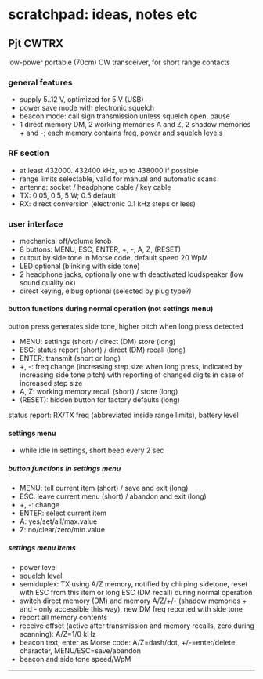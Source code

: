 # scratchpad: ideas, notes etc

## Pjt CWTRX

low-power portable (70cm) CW transceiver, for short range contacts

### general features

- supply 5..12 V, optimized for 5 V (USB)
- power save mode with electronic squelch
- beacon mode: call sign transmission unless squelch open, pause
- 1 direct memory DM, 2 working memories A and Z, 2 shadow memories + and -; each memory contains freq, power and squelch levels

### RF section

- at least 432000..432400 kHz, up to 438000 if possible
- range limits selectable, valid for manual and automatic scans
- antenna: socket / headphone cable / key cable
- TX: 0.05, 0.5, 5 W; 0.5 default
- RX: direct conversion (electronic 0.1 kHz steps or less)

### user interface

- mechanical off/volume knob
- 8 buttons: MENU, ESC, ENTER, +, -, A, Z, (RESET)
- output by side tone in Morse code, default speed 20 WpM
- LED optional (blinking with side tone)
- 2 headphone jacks, optionally one with deactivated loudspeaker (low sound quality ok)
- direct keying, elbug optional (selected by plug type?)

#### button functions during normal operation (not settings menu)

button press generates side tone, higher pitch when long press detected

- MENU: settings (short) / direct (DM) store (long)
- ESC: status report (short) / direct (DM) recall (long)
- ENTER: transmit (short or long)
- +, -: freq change (increasing step size when long press, indicated by increasing side tone pitch) with reporting of changed digits in case of increased step size
- A, Z: working memory recall (short) / store (long)
- (RESET): hidden button for factory defaults (long)

status report: RX/TX freq (abbreviated inside range limits), battery level

#### settings menu

- while idle in settings, short beep every 2 sec

##### button functions in settings menu

- MENU: tell current item (short) / save and exit (long)
- ESC: leave current menu (short) / abandon and exit (long)
- +, -: change
- ENTER: select current item
- A: yes/set/all/max.value
- Z: no/clear/zero/min.value

##### settings menu items

- power level
- squelch level
- semiduplex: TX using A/Z memory, notified by chirping sidetone, reset with ESC from this item or long ESC (DM recall) during normal operation
- switch direct memory (DM) and memory A/Z/+/- (shadow memories + and - only accessible this way), new DM freq reported with side tone
- report all memory contents
- receive offset (active after transmission and memory recalls, zero during scanning): A/Z=1/0 kHz
- beacon text, enter as Morse code: A/Z=dash/dot, +/-=enter/delete character, MENU/ESC=save/abandon
- beacon and side tone speed/WpM

---
